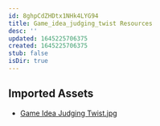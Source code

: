 ```yaml
---
id: 8ghpCdZHDtx1NHk4LYG94
title: Game_idea_judging_twist Resources
desc: ''
updated: 1645225706375
created: 1645225706375
stub: false
isDir: true
---
```

## Imported Assets
- [Game Idea Judging Twist.jpg](/assets/game-idea-judging-twist.jpg)
